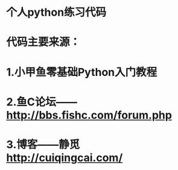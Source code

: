 # 个人python练习代码
# 代码主要来源：
# 1.小甲鱼零基础Python入门教程
# 2.鱼C论坛——http://bbs.fishc.com/forum.php
# 3.博客——静觅 http://cuiqingcai.com/
